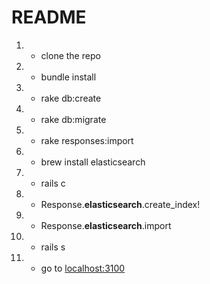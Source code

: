 # README

1. - clone the repo
1. - bundle install
1. - rake db:create
1. - rake db:migrate
1. - rake responses:import
1. - brew install elasticsearch
1. - rails c
1. - Response.__elasticsearch__.create_index!
1. - Response.__elasticsearch__.import
1. - rails s 
1. - go to [localhost:3100](http://localhost:3100)
